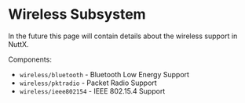 # Wireless Subsystem

In the future this page will contain details about the wireless support
in NuttX.

Components:

  - `wireless/bluetooth` - Bluetooth Low Energy Support
  - `wireless/pktradio` - Packet Radio Support
  - `wireless/ieee802154` - IEEE 802.15.4 Support
